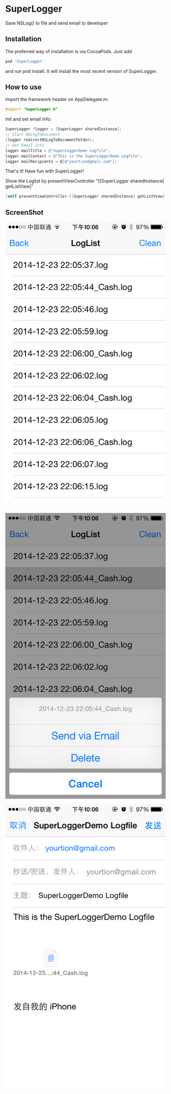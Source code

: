 SuperLogger
===========

Save NSLog() to file and send email to developer

## Installation

The preferred way of installation is via CocoaPods. Just add

```ruby
pod 'SuperLogger'
```

and run pod install. It will install the most recent version of SuperLogger.

## How to use

Import the framework header on AppDelegate.m:

```objective-c
#import "SuperLogger.h"
```

Init and set email info:

```objective-c
SuperLogger *logger = [SuperLogger sharedInstance];
// Start NSLogToDocument
[logger redirectNSLogToDocumentFolder];
// Set Email info
logger.mailTitle = @"SuperLoggerDemo Logfile";
logger.mailContect = @"This is the SuperLoggerDemo Logfile";
logger.mailRecipients = @[@"yourtion@gmail.com"];
```

That's it! Have fun with SuperLogger!

Show the Loglist by presentViewController "[[SuperLogger sharedInstance] getListView]" 

```objective-c
[self presentViewController:[[SuperLogger sharedInstance] getListView] animated:YES completion:nil];
```

## ScreenShot

![ScreenShot1](ScreenShot/ScreenShot1.PNG)

![ScreenShot1](ScreenShot/ScreenShot2.PNG)

![ScreenShot1](ScreenShot/ScreenShot3.PNG)